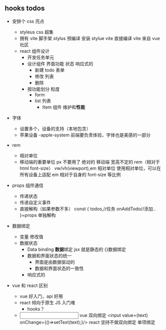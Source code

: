 ## hooks todos

- 安排个 css 亮点

  - styleus
    css 超集
  - 拥有 vite 脚手架
    stylus 预编译 安装 stylue vite 直接编译
    vite 来自 vue 社区
  - react 组件设计
    - 开发任务单元
    - 设计组件
      界面功能 状态 响应式的
      - 新建 todo 表单
      - 修改 列表
      - 删除
    - 按功能划分 粒度
      - form
      - list 列表
        - Item 组件 维护和**性能**

- 字体
  - 设置多个，设备的支持（本地包含）
  - 苹果设备 -apple-system 前端要负责体验，字体也是美感的一部分
- rem

  - 相对单位
  - 移动端的重要单位 px 不要用了 绝对的
    移动端 宽高不定的 rem（相对于 html font-size） vw/vh(viewport),em 相对单位
    使用相对单位，可以在所有设备上适配
    em 相对于自身的 font-size 等比例

- props 组件通信

  - 传递状态
  - 传递自定义事件
  - 直接解构（如果参数不多）
    const {
    todos,//任务
    onAddTodo//添加..
    }=props 单独解构

- 数据绑定
  - 变量 修改值
  - 数据状态
    - Data binding **数据**绑定 jsx 就是静态的
      {}数据绑定
    - 数据和界面状态的统一
      - 界面是由数据驱动的
      - 数据和界面状态的一致性
    - 响应式的
- vue 和 react 区别
  - vue 好入门，api 好用
  - react 倾向于原生 JS 入门难
    - hooks？
  - <input v-model="text"/> vue 双向绑定
    <input value={text} onChange={()=>setText(text);}/> react 坚持不做双向绑定 单项绑定
